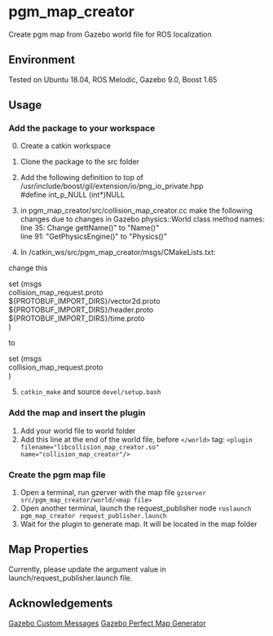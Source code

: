 # pgm_map_creator
Create pgm map from Gazebo world file for ROS localization

## Environment
Tested on Ubuntu 18.04, ROS Melodic, Gazebo 9.0, Boost 1.65 

## Usage

### Add the package to your workspace
0. Create a catkin workspace
1. Clone the package to the src folder
2. Add the following definition to top of /usr/include/boost/gil/extension/io/png_io_private.hpp  
#define int_p_NULL (int*)NULL
3. in pgm_map_creator/src/collision_map_creator.cc make the following changes due to changes in Gazebo physics::World class method names:  
line 35: Change gettName()" to "Name()"  
line 91: "GetPhysicsEngine()" to "Physics()"  

4. In /catkin_ws/src/pgm_map_creator/msgs/CMakeLists.txt:  

change this  

set (msgs  
  collision_map_request.proto  
  ${PROTOBUF_IMPORT_DIRS}/vector2d.proto  
  ${PROTOBUF_IMPORT_DIRS}/header.proto  
  ${PROTOBUF_IMPORT_DIRS}/time.proto  
)  

to  

set (msgs  
  collision_map_request.proto  
)  

5. `catkin_make` and source `devel/setup.bash`

### Add the map and insert the plugin
1. Add your world file to world folder
2. Add this line at the end of the world file, before `</world>` tag:
`<plugin filename="libcollision_map_creator.so" name="collision_map_creator"/>`

### Create the pgm map file
1. Open a terminal, run gzerver with the map file
`gzserver src/pgm_map_creator/world/<map file>`
2. Open another terminal, launch the request_publisher node
`roslaunch pgm_map_creator request_publisher.launch`
3. Wait for the plugin to generate map. It will be located in the map folder

## Map Properties
Currently, please update the argument value in launch/request_publisher.launch file.

## Acknowledgements
[Gazebo Custom Messages](http://gazebosim.org/wiki/Tutorials/1.9/custom_messages)
[Gazebo Perfect Map Generator](https://github.com/koenlek/ros_lemtomap/tree/154c782cf8feb9112bc928e33a59728ca2192489/st_gazebo_perfect_map_generator)


